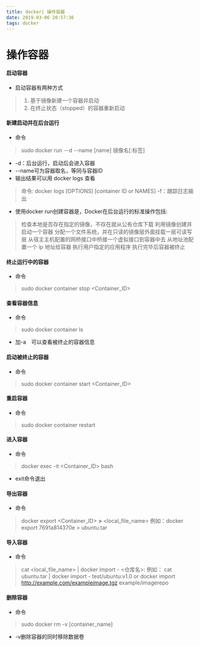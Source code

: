 ```yaml
---
title: docker| 操作容器
date: 2019-03-06 20:57:36
tags: docker
---
```

# 操作容器
#### 启动容器
- 启动容器有两种方式
> 1. 基于镜像新建一个容器并启动
> 2. 在终止状态（stopped）的容器重新启动

#### 新建启动并在后台运行
- 命令
> sudo docker run －d --name [name] 镜像名[:标签]　　
- -d：后台运行，启动后会进入容器
- --name可为容器取名，等同与容器ID
- 输出结果可以用 docker logs 查看

<!--more-->

> 命令:
> docker logs [OPTIONS] [container ID or NAMES]
> -f：跟踪日志输出
- 使用docker run创建容器是，Docker在后台运行的标准操作包括:
> 检查本地是否存在指定的镜像，不存在就从公有仓库下载
> 利用镜像创建并启动一个容器
> 分配一个文件系统，并在只读的镜像层外面挂载一层可读写层
> 从宿主主机配置的网桥接口中桥接一个虚拟接口到容器中去
> 从地址池配置一个 ip 地址给容器
> 执行用户指定的应用程序
> 执行完毕后容器被终止
#### 终止运行中的容器
- 命令
> sudo docker container stop <Container_ID>

#### 查看容器信息
- 命令
> sudo docker container ls
- 加-a　可以查看被终止的容器信息

#### 启动被终止的容器
- 命令
> sudo docker container start <Container_ID>

#### 重启容器
- 命令
> sudo docker container restart

#### 进入容器
- 命令
> docker exec -it <Container_ID> bash
- exit命令退出

#### 导出容器
- 命令
> docker export <Container_ID> **>** <local_file_name>
例如：docker export 7691a814370e > ubuntu.tar

#### 导入容器
- 命令
> cat <local_file_name> | docker import - <仓库名>:<TAG>
例如：
cat ubuntu.tar | docker import - test/ubuntu:v1.0
or
docker import http://example.com/exampleimage.tgz example/imagerepo

#### 删除容器
- 命令
> sudo docker rm -v [container_name]
- -v删除容器的同时移除数据卷

